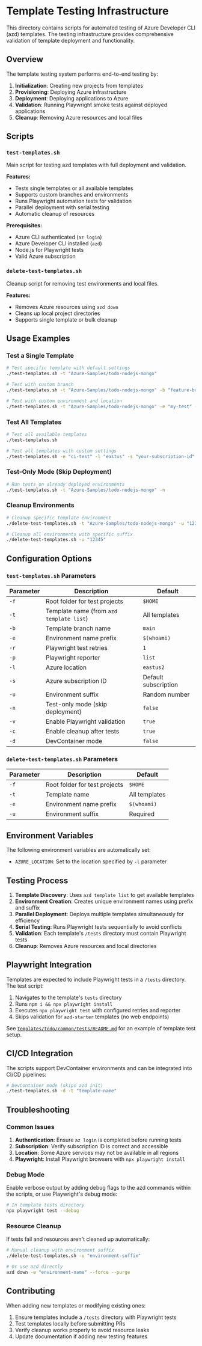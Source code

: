 # Template Testing Infrastructure

This directory contains scripts for automated testing of Azure Developer CLI (azd) templates. The testing infrastructure provides comprehensive validation of template deployment and functionality.

## Overview

The template testing system performs end-to-end testing by:

1. **Initialization**: Creating new projects from templates
2. **Provisioning**: Deploying Azure infrastructure 
3. **Deployment**: Deploying applications to Azure
4. **Validation**: Running Playwright smoke tests against deployed applications
5. **Cleanup**: Removing Azure resources and local files

## Scripts

### `test-templates.sh`

Main script for testing azd templates with full deployment and validation.

**Features:**
- Tests single templates or all available templates
- Supports custom branches and environments
- Runs Playwright automation tests for validation
- Parallel deployment with serial testing
- Automatic cleanup of resources

**Prerequisites:**
- Azure CLI authenticated (`az login`)
- Azure Developer CLI installed (`azd`)
- Node.js for Playwright tests
- Valid Azure subscription

### `delete-test-templates.sh`

Cleanup script for removing test environments and local files.

**Features:**
- Removes Azure resources using `azd down`
- Cleans up local project directories
- Supports single template or bulk cleanup

## Usage Examples

### Test a Single Template

```bash
# Test specific template with default settings
./test-templates.sh -t "Azure-Samples/todo-nodejs-mongo"

# Test with custom branch
./test-templates.sh -t "Azure-Samples/todo-nodejs-mongo" -b "feature-branch"

# Test with custom environment and location
./test-templates.sh -t "Azure-Samples/todo-nodejs-mongo" -e "my-test" -l "westus2"
```

### Test All Templates

```bash
# Test all available templates
./test-templates.sh

# Test all templates with custom settings
./test-templates.sh -e "ci-test" -l "eastus" -s "your-subscription-id"
```

### Test-Only Mode (Skip Deployment)

```bash
# Run tests on already deployed environments
./test-templates.sh -t "Azure-Samples/todo-nodejs-mongo" -n
```

### Cleanup Environments

```bash
# Cleanup specific template environment
./delete-test-templates.sh -t "Azure-Samples/todo-nodejs-mongo" -u "12345"

# Cleanup all environments with specific suffix
./delete-test-templates.sh -u "12345"
```

## Configuration Options

### `test-templates.sh` Parameters

| Parameter | Description | Default |
|-----------|-------------|---------|
| `-f` | Root folder for test projects | `$HOME` |
| `-t` | Template name (from `azd template list`) | All templates |
| `-b` | Template branch name | `main` |
| `-e` | Environment name prefix | `$(whoami)` |
| `-r` | Playwright test retries | `1` |
| `-p` | Playwright reporter | `list` |
| `-l` | Azure location | `eastus2` |
| `-s` | Azure subscription ID | Default subscription |
| `-u` | Environment suffix | Random number |
| `-n` | Test-only mode (skip deployment) | `false` |
| `-v` | Enable Playwright validation | `true` |
| `-c` | Enable cleanup after tests | `true` |
| `-d` | DevContainer mode | `false` |

### `delete-test-templates.sh` Parameters

| Parameter | Description | Default |
|-----------|-------------|---------|
| `-f` | Root folder for test projects | `$HOME` |
| `-t` | Template name | All templates |
| `-e` | Environment name prefix | `$(whoami)` |
| `-u` | Environment suffix | Required |

## Environment Variables

The following environment variables are automatically set:

- `AZURE_LOCATION`: Set to the location specified by `-l` parameter

## Testing Process

1. **Template Discovery**: Uses `azd template list` to get available templates
2. **Environment Creation**: Creates unique environment names using prefix and suffix
3. **Parallel Deployment**: Deploys multiple templates simultaneously for efficiency
4. **Serial Testing**: Runs Playwright tests sequentially to avoid conflicts
5. **Validation**: Each template's `/tests` directory must contain Playwright tests
6. **Cleanup**: Removes Azure resources and local directories

## Playwright Integration

Templates are expected to include Playwright tests in a `/tests` directory. The test script:

1. Navigates to the template's `tests` directory
2. Runs `npm i && npx playwright install`
3. Executes `npx playwright test` with configured retries and reporter
4. Skips validation for `azd-starter` templates (no web endpoints)

See [`templates/todo/common/tests/README.md`](../todo/common/tests/README.md) for an example of template test setup.

## CI/CD Integration

The scripts support DevContainer environments and can be integrated into CI/CD pipelines:

```bash
# DevContainer mode (skips azd init)
./test-templates.sh -d -t "template-name"
```

## Troubleshooting

### Common Issues

1. **Authentication**: Ensure `az login` is completed before running tests
2. **Subscription**: Verify subscription ID is correct and accessible
3. **Location**: Some Azure services may not be available in all regions
4. **Playwright**: Install Playwright browsers with `npx playwright install`

### Debug Mode

Enable verbose output by adding debug flags to the azd commands within the scripts, or use Playwright's debug mode:

```bash
# In template tests directory
npx playwright test --debug
```

### Resource Cleanup

If tests fail and resources aren't cleaned up automatically:

```bash
# Manual cleanup with environment suffix
./delete-test-templates.sh -u "environment-suffix"

# Or use azd directly
azd down -e "environment-name" --force --purge
```

## Contributing

When adding new templates or modifying existing ones:

1. Ensure templates include a `/tests` directory with Playwright tests
2. Test templates locally before submitting PRs
3. Verify cleanup works properly to avoid resource leaks
4. Update documentation if adding new testing features